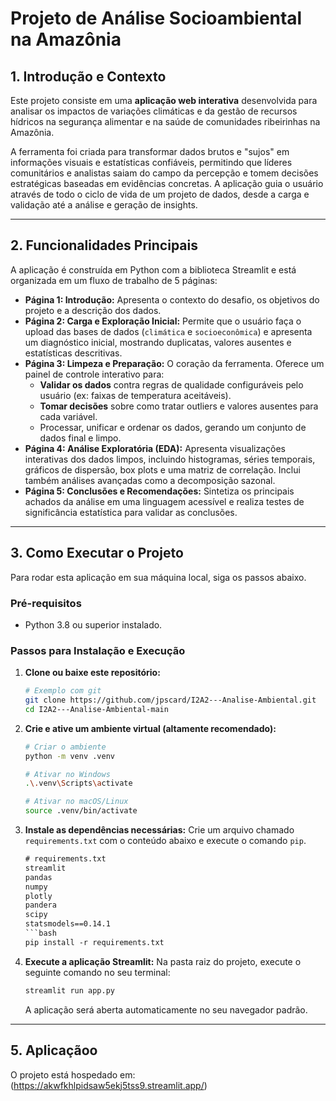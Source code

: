 # Projeto de Análise Socioambiental na Amazônia

## 1. Introdução e Contexto

Este projeto consiste em uma **aplicação web interativa** desenvolvida para analisar os impactos de variações climáticas e da gestão de recursos hídricos na segurança alimentar e na saúde de comunidades ribeirinhas na Amazônia.

A ferramenta foi criada para transformar dados brutos e "sujos" em informações visuais e estatísticas confiáveis, permitindo que líderes comunitários e analistas saiam do campo da percepção e tomem decisões estratégicas baseadas em evidências concretas. A aplicação guia o usuário através de todo o ciclo de vida de um projeto de dados, desde a carga e validação até a análise e geração de insights.

---

## 2. Funcionalidades Principais

A aplicação é construída em Python com a biblioteca Streamlit e está organizada em um fluxo de trabalho de 5 páginas:

* **Página 1: Introdução:** Apresenta o contexto do desafio, os objetivos do projeto e a descrição dos dados.
* **Página 2: Carga e Exploração Inicial:** Permite que o usuário faça o upload das bases de dados (`climática` e `socioeconômica`) e apresenta um diagnóstico inicial, mostrando duplicatas, valores ausentes e estatísticas descritivas.
* **Página 3: Limpeza e Preparação:** O coração da ferramenta. Oferece um painel de controle interativo para:
    * **Validar os dados** contra regras de qualidade configuráveis pelo usuário (ex: faixas de temperatura aceitáveis).
    * **Tomar decisões** sobre como tratar outliers e valores ausentes para cada variável.
    * Processar, unificar e ordenar os dados, gerando um conjunto de dados final e limpo.
* **Página 4: Análise Exploratória (EDA):** Apresenta visualizações interativas dos dados limpos, incluindo histogramas, séries temporais, gráficos de dispersão, box plots e uma matriz de correlação. Inclui também análises avançadas como a decomposição sazonal.
* **Página 5: Conclusões e Recomendações:** Sintetiza os principais achados da análise em uma linguagem acessível e realiza testes de significância estatística para validar as conclusões.

---

## 3. Como Executar o Projeto

Para rodar esta aplicação em sua máquina local, siga os passos abaixo.

### Pré-requisitos
* Python 3.8 ou superior instalado.

### Passos para Instalação e Execução

1.  **Clone ou baixe este repositório:**
    ```bash
    # Exemplo com git
    git clone https://github.com/jpscard/I2A2---Analise-Ambiental.git
    cd I2A2---Analise-Ambiental-main
    ```

2.  **Crie e ative um ambiente virtual (altamente recomendado):**
    ```bash
    # Criar o ambiente
    python -m venv .venv

    # Ativar no Windows
    .\.venv\Scripts\activate

    # Ativar no macOS/Linux
    source .venv/bin/activate
    ```

3.  **Instale as dependências necessárias:**
    Crie um arquivo chamado `requirements.txt` com o conteúdo abaixo e execute o comando `pip`.
    ```txt
    # requirements.txt
    streamlit
    pandas
    numpy
    plotly
    pandera
    scipy
    statsmodels==0.14.1
    ```bash
    pip install -r requirements.txt
    ```

4.  **Execute a aplicação Streamlit:**
    Na pasta raiz do projeto, execute o seguinte comando no seu terminal:
    ```bash
    streamlit run app.py
    ```
    A aplicação será aberta automaticamente no seu navegador padrão.

---

## 5. Aplicaçãoo

O projeto está hospedado em: (https://akwfkhlpidsaw5ekj5tss9.streamlit.app/)

